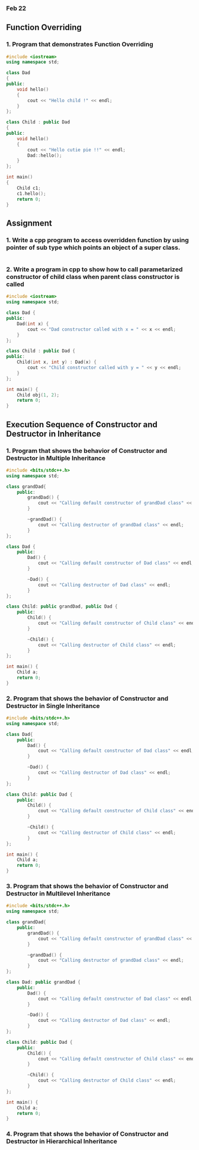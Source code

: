 ### Feb 22

## Function Overriding


### 1. Program that demonstrates Function Overriding
```cpp
#include <iostream>
using namespace std;

class Dad
{
public:
    void hello()
    {
        cout << "Hello child !" << endl;
    }
};

class Child : public Dad
{
public:
    void hello()
    {
        cout << "Hello cutie pie !!" << endl;
        Dad::hello();
    }
};

int main()
{
    Child c1;
    c1.hello();
    return 0;
}
```

## Assignment

### 1. Write a cpp program to access overridden function by using pointer of sub type which points an object of a super class.

```cpp

```

### 2. Write a program in cpp to show how to call parametarized constructor of child class when parent class constructor is called

```cpp
#include <iostream>
using namespace std;

class Dad {
public:
    Dad(int x) {
        cout << "Dad constructor called with x = " << x << endl;
    }
};

class Child : public Dad {
public:
    Child(int x, int y) : Dad(x) {
        cout << "Child constructor called with y = " << y << endl;
    }
};

int main() {
    Child obj(1, 2); 
    return 0;
}

```


## Execution Sequence of Constructor and Destructor in Inheritance


### 1. Program that shows the behavior of Constructor and Destructor in Multiple Inheritance

```cpp
#include <bits/stdc++.h>
using namespace std;

class grandDad{
    public:
        grandDad() {
            cout << "Calling default constructor of grandDad class" << endl;
        }

        ~grandDad() {
            cout << "Calling destructor of grandDad class" << endl;
        }
};

class Dad {
    public:
        Dad() {
            cout << "Calling default constructor of Dad class" << endl;
        }

        ~Dad() {
            cout << "Calling destructor of Dad class" << endl;
        }
};

class Child: public grandDad, public Dad {
    public:
        Child() {
            cout << "Calling default constructor of Child class" << endl;
        }

        ~Child() {
            cout << "Calling destructor of Child class" << endl;
        }
};

int main() {
    Child a;
    return 0;
}
```

### 2. Program that shows the behavior of Constructor and Destructor in Single Inheritance

```cpp
#include <bits/stdc++.h>
using namespace std;

class Dad{
    public:
        Dad() {
            cout << "Calling default constructor of Dad class" << endl;
        }

        ~Dad() {
            cout << "Calling destructor of Dad class" << endl;
        }
};

class Child: public Dad {
    public:
        Child() {
            cout << "Calling default constructor of Child class" << endl;
        }

        ~Child() {
            cout << "Calling destructor of Child class" << endl;
        }
};

int main() {
    Child a;
    return 0;
}
```

### 3. Program that shows the behavior of Constructor and Destructor in Multilevel Inheritance

```cpp
#include <bits/stdc++.h>
using namespace std;

class grandDad{
    public:
        grandDad() {
            cout << "Calling default constructor of grandDad class" << endl;
        }

        ~grandDad() {
            cout << "Calling destructor of grandDad class" << endl;
        }
};

class Dad: public grandDad {
    public:
        Dad() {
            cout << "Calling default constructor of Dad class" << endl;
        }

        ~Dad() {
            cout << "Calling destructor of Dad class" << endl;
        }
};

class Child: public Dad {
    public:
        Child() {
            cout << "Calling default constructor of Child class" << endl;
        }

        ~Child() {
            cout << "Calling destructor of Child class" << endl;
        }
};

int main() {
    Child a;
    return 0;
}
```

### 4. Program that shows the behavior of Constructor and Destructor in Hierarchical Inheritance